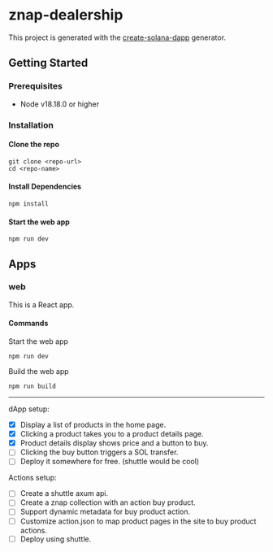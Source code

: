 # znap-dealership

This project is generated with the [create-solana-dapp](https://github.com/solana-developers/create-solana-dapp) generator.

## Getting Started

### Prerequisites

- Node v18.18.0 or higher

### Installation

#### Clone the repo

```shell
git clone <repo-url>
cd <repo-name>
```

#### Install Dependencies

```shell
npm install
```

#### Start the web app

```
npm run dev
```

## Apps

### web

This is a React app.

#### Commands

Start the web app

```shell
npm run dev
```

Build the web app

```shell
npm run build
```

---

dApp setup:

- [x] Display a list of products in the home page.
- [x] Clicking a product takes you to a product details page.
- [x] Product details display shows price and a button to buy.
- [ ] Clicking the buy button triggers a SOL transfer.
- [ ] Deploy it somewhere for free. (shuttle would be cool)

Actions setup:

- [ ] Create a shuttle axum api.
- [ ] Create a znap collection with an action buy product.
- [ ] Support dynamic metadata for buy product action.
- [ ] Customize action.json to map product pages in the site to buy product actions.
- [ ] Deploy using shuttle.
